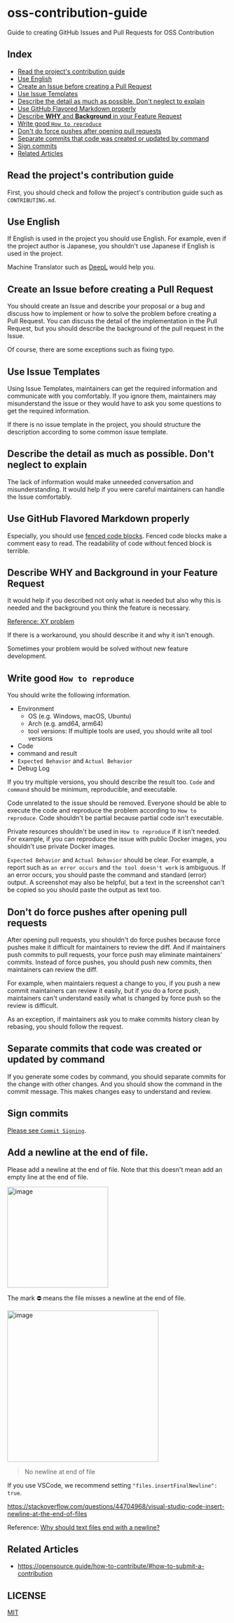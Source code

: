 # oss-contribution-guide

Guide to creating GitHub Issues and Pull Requests for OSS Contribution

## Index

- [Read the project's contribution guide](#read-the-projects-contribution-guide)
- [Use English](#use-english)
- [Create an Issue before creating a Pull Request](#create-an-issue-before-creating-a-pull-request)
- [Use Issue Templates](#use-issue-templates)
- [Describe the detail as much as possible. Don't neglect to explain](#describe-the-detail-as-much-as-possible-dont-neglect-to-explain)
- [Use GitHub Flavored Markdown properly](#use-github-flavored-markdown-properly)
- [Describe **WHY** and **Background** in your Feature Request](#describe-why-and-background-in-your-feature-request)
- [Write good `How to reproduce`](#write-good-how-to-reproduce)
- [Don't do force pushes after opening pull requests](#dont-do-force-pushes-after-opening-pull-requests)
- [Separate commits that code was created or updated by command](#separate-commits-that-code-was-created-or-updated-by-command)
- [Sign commits](#sign-commits)
- [Related Articles](#related-articles)

## Read the project's contribution guide

First, you should check and follow the project's contribution guide such as `CONTRIBUTING.md`.

## Use English

If English is used in the project you should use English.
For example, even if the project author is Japanese, you shouldn't use Japanese if English is used in the project.

Machine Translator such as [DeepL](https://www.deepl.com/translator) would help you.

## Create an Issue before creating a Pull Request

You should create an Issue and describe your proposal or a bug and discuss how to implement or how to solve the problem before creating a Pull Request.
You can discuss the detail of the implementation in the Pull Request, but you should describe the background of the pull request in the Issue.

Of course, there are some exceptions such as fixing typo.

## Use Issue Templates

Using Issue Templates, maintainers can get the required information and communicate with you comfortably.
If you ignore them, maintainers may misunderstand the issue or they would have to ask you some questions to get the required information.

If there is no issue template in the project, you should structure the description according to some common issue template.

## Describe the detail as much as possible. Don't neglect to explain

The lack of information would make unneeded conversation and misunderstanding.
It would help if you were careful maintainers can handle the Issue comfortably.

## Use GitHub Flavored Markdown properly

Especially, you should use [fenced code blocks](https://docs.github.com/en/get-started/writing-on-github/working-with-advanced-formatting/creating-and-highlighting-code-blocks).
Fenced code blocks make a comment easy to read.
The readability of code without fenced block is terrible.

## Describe **WHY** and **Background** in your Feature Request

It would help if you described not only what is needed but also why this is needed and the background you think the feature is necessary.

[Reference: XY problem](https://en.wikipedia.org/wiki/XY_problem)

If there is a workaround, you should describe it and why it isn't enough.

Sometimes your problem would be solved without new feature development.

## Write good `How to reproduce`

You should write the following information.

- Environment
  - OS (e.g. Windows, macOS, Ubuntu)
  - Arch (e.g. amd64, arm64)
  - tool versions: If multiple tools are used, you should write all tool versions
- Code
- command and result
- `Expected Behavior` and `Actual Behavior`
- Debug Log

If you try multiple versions, you should describe the result too.
`Code` and `command` should be minimum, reproducible, and executable.

Code unrelated to the issue should be removed.
Everyone should be able to execute the code and reproduce the problem according to `How to reproduce`.
Code shouldn't be partial because partial code isn't executable.

Private resources shouldn't be used in `How to reproduce` if it isn't needed.
For example, if you can reproduce the issue with public Docker images, you shouldn't use private Docker images.

`Expected Behavior` and `Actual Behavior` should be clear.
For example, a report such as `an error occurs` and `the tool doesn't work` is ambiguous.
If an error occurs, you should paste the command and standard (error) output.
A screenshot may also be helpful, but a text in the screenshot can't be copied so you should paste the output as text too.

## Don't do force pushes after opening pull requests

After opening pull requests, you shouldn't do force pushes
because force pushes make it difficult for maintainers to review the diff.
And if maintainers push commits to pull requests, your force push may eliminate maintainers' commits.
Instead of force pushes, you should push new commits, then maintainers can review the diff.

For example, when maintaiers request a change to you, if you push a new commit maintainers can review it easily, but if you do a force push, maintainers can't understand easily what is changed by force push so the review is difficult.

As an exception, if maintainers ask you to make commits history clean by rebasing, you should follow the request.

## Separate commits that code was created or updated by command

If you generate some codes by command, you should separate commits for the change with other changes.
And you should show the command in the commit message.
This makes changes easy to understand and review.

## Sign commits

[Please see `Commit Signing`](docs/commit-signing.md).

## Add a newline at the end of file.

Please add a newline at the end of file.
Note that this doesn't mean add an empty line at the end of file.

<img width="230" alt="image" src="https://github.com/user-attachments/assets/ae45e4c6-fadf-481f-9ad4-927ed296343c">

The mark ⛔ means the file misses a newline at the end of file.

<img width="345" alt="image" src="https://github.com/user-attachments/assets/f569c07b-ef02-4009-8f94-c0ed44506e11">

> No newline at end of file

If you use VSCode, we recommend setting `"files.insertFinalNewline": true`.

https://stackoverflow.com/questions/44704968/visual-studio-code-insert-newline-at-the-end-of-files

Reference: [Why should text files end with a newline?](https://stackoverflow.com/a/729795/6364492)

## Related Articles

- https://opensource.guide/how-to-contribute/#how-to-submit-a-contribution

## LICENSE

[MIT](LICENSE)
